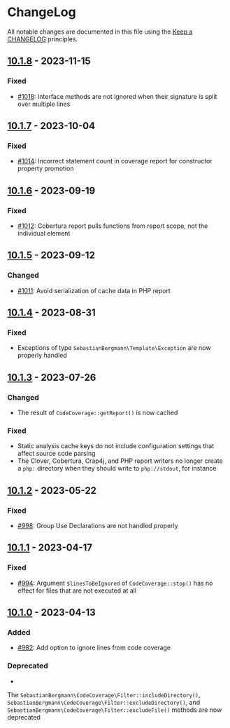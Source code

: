 # ChangeLog

All notable changes are documented in this file using the [Keep a CHANGELOG](http://keepachangelog.com/) principles.

## [10.1.8] - 2023-11-15

### Fixed

* [#1018](https://github.com/sebastianbergmann/php-code-coverage/issues/1018): Interface methods are not ignored when
  their signature is split over multiple lines

## [10.1.7] - 2023-10-04

### Fixed

* [#1014](https://github.com/sebastianbergmann/php-code-coverage/issues/1014): Incorrect statement count in coverage
  report for constructor property promotion

## [10.1.6] - 2023-09-19

### Fixed

* [#1012](https://github.com/sebastianbergmann/php-code-coverage/issues/1012): Cobertura report pulls functions from
  report scope, not the individual element

## [10.1.5] - 2023-09-12

### Changed

* [#1011](https://github.com/sebastianbergmann/php-code-coverage/pull/1011): Avoid serialization of cache data in PHP
  report

## [10.1.4] - 2023-08-31

### Fixed

* Exceptions of type `SebastianBergmann\Template\Exception` are now properly handled

## [10.1.3] - 2023-07-26

### Changed

* The result of `CodeCoverage::getReport()` is now cached

### Fixed

* Static analysis cache keys do not include configuration settings that affect source code parsing
* The Clover, Cobertura, Crap4j, and PHP report writers no longer create a `php:` directory when they should write
  to `php://stdout`, for instance

## [10.1.2] - 2023-05-22

### Fixed

* [#998](https://github.com/sebastianbergmann/php-code-coverage/pull/998): Group Use Declarations are not handled
  properly

## [10.1.1] - 2023-04-17

### Fixed

* [#994](https://github.com/sebastianbergmann/php-code-coverage/issues/994): Argument `$linesToBeIgnored`
  of `CodeCoverage::stop()` has no effect for files that are not executed at all

## [10.1.0] - 2023-04-13

### Added

* [#982](https://github.com/sebastianbergmann/php-code-coverage/issues/982): Add option to ignore lines from code
  coverage

### Deprecated

*

The `SebastianBergmann\CodeCoverage\Filter::includeDirectory()`, `SebastianBergmann\CodeCoverage\Filter::excludeDirectory()`,
and `SebastianBergmann\CodeCoverage\Filter::excludeFile()` methods are now deprecated

[10.1.8]: https://github.com/sebastianbergmann/php-code-coverage/compare/10.1.7...10.1.8

[10.1.7]: https://github.com/sebastianbergmann/php-code-coverage/compare/10.1.6...10.1.7

[10.1.6]: https://github.com/sebastianbergmann/php-code-coverage/compare/10.1.5...10.1.6

[10.1.5]: https://github.com/sebastianbergmann/php-code-coverage/compare/10.1.4...10.1.5

[10.1.4]: https://github.com/sebastianbergmann/php-code-coverage/compare/10.1.3...10.1.4

[10.1.3]: https://github.com/sebastianbergmann/php-code-coverage/compare/10.1.2...10.1.3

[10.1.2]: https://github.com/sebastianbergmann/php-code-coverage/compare/10.1.1...10.1.2

[10.1.1]: https://github.com/sebastianbergmann/php-code-coverage/compare/10.1.0...10.1.1

[10.1.0]: https://github.com/sebastianbergmann/php-code-coverage/compare/10.0.2...10.1.0
